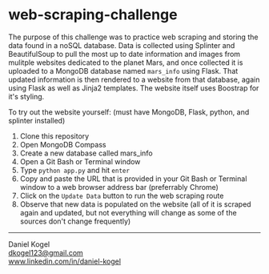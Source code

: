 # web-scraping-challenge

The purpose of this challenge was to practice web scraping and storing the data found in a noSQL database. Data is collected using Splinter and BeautifulSoup to pull the most up to date information and images from mulitple websites dedicated to the planet Mars, and once collected it is uploaded to a MongoDB database named `mars_info` using Flask. That updated information is then rendered to a website from that database, again using Flask as well as Jinja2 templates. The website itself uses Boostrap for it's styling. 

To try out the website yourself:
(must have MongoDB, Flask, python, and splinter installed)

1. Clone this repository
2. Open MongoDB Compass
3. Create a new database called mars_info
4. Open a Git Bash or Terminal window
5. Type `python app.py` and hit `enter`
6. Copy and paste the URL that is provided in your Git Bash or Terminal window to a web browser address bar (preferrably Chrome)
7. Click on the `Update Data` button to run the web scraping route
8. Observe that new data is populated on the website (all of it is scraped again and updated, but not everything will change as some of the sources don't change frequently)

  
  ---  
  
Daniel Kogel  
dkogel123@gmail.com  
www.linkedin.com/in/daniel-kogel  
